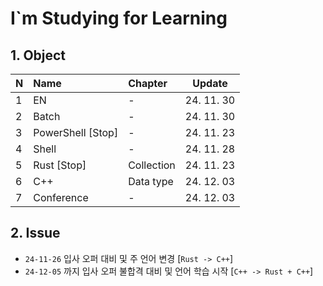 # I`m Studying for Learning

## 1. Object
| N    | Name              | Chapter    | Update     |
| :--- | :---------------- | :--------- | ---------- |
| 1    | EN                | -          | 24. 11. 30 |
| 2    | Batch             | -          | 24. 11. 30 |
| 3    | PowerShell [Stop] | -          | 24. 11. 23 |
| 4    | Shell             | -          | 24. 11. 28 |
| 5    | Rust [Stop]       | Collection | 24. 11. 23 |
| 6    | C++               | Data type  | 24. 12. 03 |
| 7    | Conference        | -          | 24. 12. 03 |

## 2. Issue
* `24-11-26` 입사 오퍼 대비 및 주 언어 변경 [`Rust -> C++`]
* `24-12-05` 까지 입사 오퍼 불합격 대비 및 언어 학습 시작 [`C++ -> Rust + C++`]